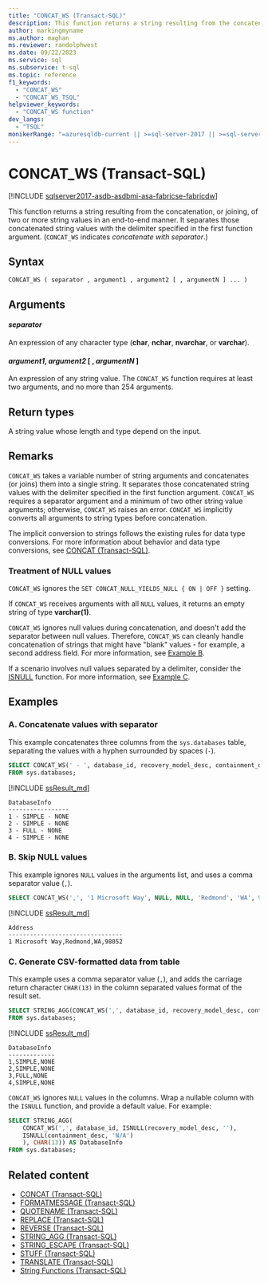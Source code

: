 ```yaml
---
title: "CONCAT_WS (Transact-SQL)"
description: This function returns a string resulting from the concatenation, or joining, of two or more string values in an end-to-end manner, using a string separator.
author: markingmyname
ms.author: maghan
ms.reviewer: randolphwest
ms.date: 09/22/2023
ms.service: sql
ms.subservice: t-sql
ms.topic: reference
f1_keywords:
  - "CONCAT_WS"
  - "CONCAT_WS_TSQL"
helpviewer_keywords:
  - "CONCAT_WS function"
dev_langs:
  - "TSQL"
monikerRange: "=azuresqldb-current || >=sql-server-2017 || >=sql-server-linux-2017 || =azuresqldb-mi-current || =azure-sqldw-latest || =fabric"
---
```

# CONCAT_WS (Transact-SQL)

[!INCLUDE [sqlserver2017-asdb-asdbmi-asa-fabricse-fabricdw](../../includes/applies-to-version/sqlserver2017-asdb-asdbmi-asa-fabricse-fabricdw.md)]

This function returns a string resulting from the concatenation, or joining, of two or more string values in an end-to-end manner. It separates those concatenated string values with the delimiter specified in the first function argument. (`CONCAT_WS` indicates *concatenate with separator*.)

## Syntax

```syntaxsql
CONCAT_WS ( separator , argument1 , argument2 [ , argumentN ] ... )
```

## Arguments

#### *separator*

An expression of any character type (**char**, **nchar**, **nvarchar**, or **varchar**).

#### *argument1*, *argument2* [ , *argumentN* ]

An expression of any string value. The `CONCAT_WS` function requires at least two arguments, and no more than 254 arguments.

## Return types

A string value whose length and type depend on the input.

## Remarks

`CONCAT_WS` takes a variable number of string arguments and concatenates (or joins) them into a single string. It separates those concatenated string values with the delimiter specified in the first function argument. `CONCAT_WS` requires a separator argument and a minimum of two other string value arguments; otherwise, `CONCAT_WS` raises an error. `CONCAT_WS` implicitly converts all arguments to string types before concatenation.

The implicit conversion to strings follows the existing rules for data type conversions. For more information about behavior and data type conversions, see [CONCAT (Transact-SQL)](concat-transact-sql.md).

### Treatment of NULL values

`CONCAT_WS` ignores the `SET CONCAT_NULL_YIELDS_NULL { ON | OFF }` setting.

If `CONCAT_WS` receives arguments with all `NULL` values, it returns an empty string of type **varchar(1)**.

`CONCAT_WS` ignores null values during concatenation, and doesn't add the separator between null values. Therefore, `CONCAT_WS` can cleanly handle concatenation of strings that might have "blank" values - for example, a second address field. For more information, see [Example B](#b-skip-null-values).

If a scenario involves null values separated by a delimiter, consider the [ISNULL](isnull-transact-sql.md) function. For more information, see [Example C](#c-generate-csv-formatted-data-from-table).

## Examples

### A. Concatenate values with separator

This example concatenates three columns from the `sys.databases` table, separating the values with a hyphen surrounded by spaces (` - `).

```sql
SELECT CONCAT_WS(' - ', database_id, recovery_model_desc, containment_desc) AS DatabaseInfo
FROM sys.databases;
```

[!INCLUDE [ssResult_md](../../includes/ssresult-md.md)]

```output
DatabaseInfo
-----------------
1 - SIMPLE - NONE
2 - SIMPLE - NONE
3 - FULL - NONE
4 - SIMPLE - NONE
```

### B. Skip NULL values

This example ignores `NULL` values in the arguments list, and uses a comma separator value (`,`).

```sql
SELECT CONCAT_WS(',', '1 Microsoft Way', NULL, NULL, 'Redmond', 'WA', 98052) AS Address;
```

[!INCLUDE [ssResult_md](../../includes/ssresult-md.md)]

```output
Address
--------------------------------
1 Microsoft Way,Redmond,WA,98052
```

### C. Generate CSV-formatted data from table

This example uses a comma separator value (`,`), and adds the carriage return character `CHAR(13)` in the column separated values format of the result set.

```sql
SELECT STRING_AGG(CONCAT_WS(',', database_id, recovery_model_desc, containment_desc), CHAR(13)) AS DatabaseInfo
FROM sys.databases;
```

[!INCLUDE [ssResult_md](../../includes/ssresult-md.md)]

```output
DatabaseInfo
-------------
1,SIMPLE,NONE
2,SIMPLE,NONE
3,FULL,NONE
4,SIMPLE,NONE
```

`CONCAT_WS` ignores `NULL` values in the columns. Wrap a nullable column with the `ISNULL` function, and provide a default value. For example:

```sql
SELECT STRING_AGG(
    CONCAT_WS(',', database_id, ISNULL(recovery_model_desc, ''),
    ISNULL(containment_desc, 'N/A')
    ), CHAR(13)) AS DatabaseInfo
FROM sys.databases;
```

## Related content

- [CONCAT (Transact-SQL)](concat-transact-sql.md)
- [FORMATMESSAGE (Transact-SQL)](formatmessage-transact-sql.md)
- [QUOTENAME (Transact-SQL)](quotename-transact-sql.md)
- [REPLACE (Transact-SQL)](replace-transact-sql.md)
- [REVERSE (Transact-SQL)](reverse-transact-sql.md)
- [STRING_AGG (Transact-SQL)](string-agg-transact-sql.md)
- [STRING_ESCAPE (Transact-SQL)](string-escape-transact-sql.md)
- [STUFF (Transact-SQL)](stuff-transact-sql.md)
- [TRANSLATE (Transact-SQL)](translate-transact-sql.md)
- [String Functions (Transact-SQL)](string-functions-transact-sql.md)
